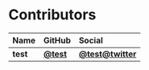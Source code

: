 # Contributors

| Name     | GitHub                               | Social                                        |
| :------- | :----------------------------------- | :-------------------------------------------- |
| **test** | [**@test**](https://github.com/test) | [**@test@twitter**](https://twitter.com/test) |
